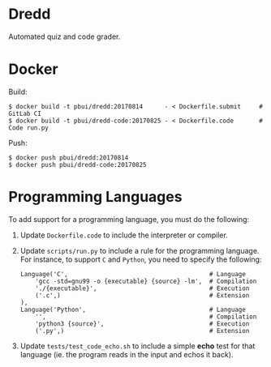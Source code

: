 # Dredd

Automated quiz and code grader.

# Docker

Build:

    $ docker build -t pbui/dredd:20170814      - < Dockerfile.submit     # GitLab CI
    $ docker build -t pbui/dredd-code:20170825 - < Dockerfile.code       # Code run.py

Push:

    $ docker push pbui/dredd:20170814
    $ docker push pbui/dredd-code:20170825
    
# Programming Languages

To add support for a programming language, you must do the following:

1. Update `Dockerfile.code` to include the interpreter or compiler.

2. Update `scripts/run.py` to include a rule for the programming language. For
   instance, to support `C` and `Python`, you need to specify the following:

    ```
    Language('C',                                       # Language
        'gcc -std=gnu99 -o {executable} {source} -lm',  # Compilation
        './{executable}',                               # Execution
        ('.c',)                                         # Extension
    ),
    Language('Python',                                  # Language
        '',                                             # Compilation
        'python3 {source}',                             # Execution
        ('.py',)                                        # Extension
    ```
    
3. Update `tests/test_code_echo.sh` to include a simple **echo** test for that
   language (ie. the program reads in the input and echos it back).

